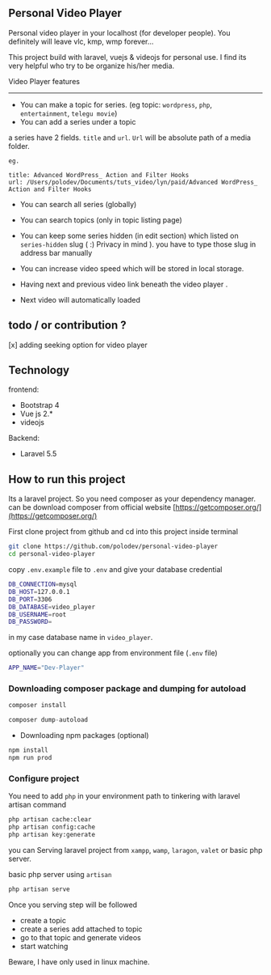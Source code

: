 ## Personal Video Player 

Personal video player in your localhost (for developer people). You definitely will leave vlc, kmp, wmp forever...

This project build with laravel, vuejs & videojs for personal use. I find its very helpful who try to be organize 
his/her media. 


Video Player features 

--------------------

* You can make a topic for series. (eg topic: `wordpress`, `php`, `entertainment`, `telegu movie`)
* You can add a series under a topic 

a series have 2 fields. `title` and `url`. `Url` will be absolute path of a media folder. 


~~~
eg.

title: Advanced WordPress_ Action and Filter Hooks
url: /Users/polodev/Documents/tuts_video/lyn/paid/Advanced WordPress_ Action and Filter Hooks

~~~

* You can search all series (globally)

* You can search topics (only in topic listing page)

* You can keep some series hidden (in edit section) which  listed on `series-hidden` slug ( :) Privacy in mind ). you have to type those slug in address bar manually

* You can increase video speed which will be stored in local storage. 

* Having next and previous video link beneath the video player . 

* Next video will automatically loaded


## todo / or contribution ?

[x] adding seeking option for video player




## Technology

frontend: 

* Bootstrap 4
* Vue js 2.*
* videojs

Backend:

* Laravel 5.5

## How to run this project

Its a laravel project. So you need composer as your dependency manager. can be download composer from
official website [https://getcomposer.org/](https://getcomposer.org/)

First clone project from github and cd into this project inside terminal

~~~bash
git clone https://github.com/polodev/personal-video-player
cd personal-video-player
~~~

copy `.env.example` file to `.env` and give your database credential 

~~~bash
DB_CONNECTION=mysql
DB_HOST=127.0.0.1
DB_PORT=3306
DB_DATABASE=video_player
DB_USERNAME=root
DB_PASSWORD=
~~~
in my case database name in `video_player`.

optionally you can change app from environment file (`.env` file) 

~~~bash
APP_NAME="Dev-Player"
~~~

### Downloading composer package and dumping for autoload
~~~php
composer install

composer dump-autoload

~~~

* Downloading npm packages (optional)
~~~bash
npm install
npm run prod
~~~

### Configure project

You need to add `php` in your environment path to tinkering with laravel artisan command

~~~bash 
php artisan cache:clear
php artisan config:cache
php artisan key:generate
~~~

you can Serving laravel project from `xampp`, `wamp`, `laragon`, `valet` or basic php server.     


basic php server  using `artisan`

~~~bash
php artisan serve
~~~


Once you serving step will be followed 

* create a topic 
* create a series add attached to topic 
* go to that topic and generate videos
* start watching 

Beware, I have only used in linux machine. 



